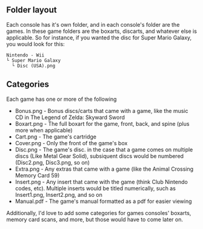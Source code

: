 ## Folder layout
Each console has it's own folder, and in each console's folder are the games. In these game folders are the boxarts, discarts, and whatever else is applicable. So for instance, if you wanted the disc for Super Mario Galaxy, you would look for this:
```
Nintendo - Wii
└ Super Mario Galaxy
  └ Disc (USA).png
```

## Categories
Each game has one or more of the following
- Bonus.png - Bonus discs/carts that came with a game, like the music CD in The Legend of Zelda: Skyward Sword
- Boxart.png - The full boxart for the game, front, back, and spine (plus more when applicable)
- Cart.png - The game's cartridge
- Cover.png - Only the front of the game's box
- Disc.png - The game's disc. in the case that a game comes on multiple discs (Like Metal Gear Solid), subsiquent discs would be numbered (Disc2.png, Disc3.png, so on)
- Extra.png - Any extras that came with a game (like the Animal Crossing Memory Card 59)
- Insert.png - Any insert that came with the game (think Club Nintendo codes, etc). Multiple inserts would be titled numerically, such as Insert1.png, Insert2.png, and so on
- Manual.pdf - The game's manual formatted as a pdf for easier viewing



Additionally, I'd love to add some categories for games consoles' boxarts, memory card scans, and more, but those would have to come later on.
